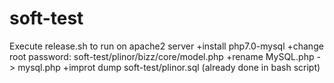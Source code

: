 # soft-test
Execute release.sh to run on apache2 server
+install php7.0-mysql
+change root password: soft-test/plinor/bizz/core/model.php
+rename MySQL.php -> mysql.php
+improt dump soft-test/plinor.sql (already done in bash script)
